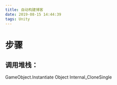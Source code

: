 ```yaml
---
title: 自动构建博客
date: 2019-08-15 14:44:39
tags: Unity
---
```

# 步骤


## 调用堆栈：
GameObject.Instantiate
Object Internal_CloneSingle